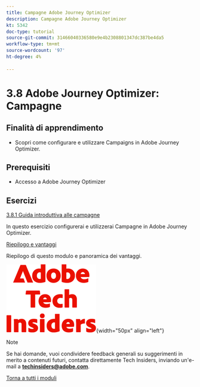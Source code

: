```yaml
---
title: Campagne Adobe Journey Optimizer
description: Campagne Adobe Journey Optimizer
kt: 5342
doc-type: tutorial
source-git-commit: 31466040336580e9e4b2308801347dc387be4da5
workflow-type: tm+mt
source-wordcount: '97'
ht-degree: 4%

---
```


# 3.8 Adobe Journey Optimizer: Campagne

## Finalità di apprendimento

- Scopri come configurare e utilizzare Campaigns in Adobe Journey Optimizer.

## Prerequisiti

- Accesso a Adobe Journey Optimizer

## Esercizi

[3.8.1 Guida introduttiva alle campagne](./ex1.md)

In questo esercizio configurerai e utilizzerai Campagne in Adobe Journey Optimizer.

[Riepilogo e vantaggi](./summary.md)

Riepilogo di questo modulo e panoramica dei vantaggi.

![Informazioni tecniche](./../../../../assets/images/techinsiders.png){width="50px" align="left"}

>[!NOTE]
>
>Se hai domande, vuoi condividere feedback generali su suggerimenti in merito a contenuti futuri, contatta direttamente Tech Insiders, inviando un&#39;e-mail a **techinsiders@adobe.com**.

[Torna a tutti i moduli](./../../../../overview.md)
